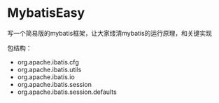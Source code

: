 # MybatisEasy
写一个简易版的mybatis框架，让大家缕清mybatis的运行原理，和关键实现

包结构：
+ org.apache.ibatis.cfg
+ org.apache.ibatis.utils
+ org.apache.ibatis.io
+ org.apache.ibatis.session
+ org.apache.ibatis.session.defaults
